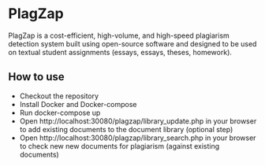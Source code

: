 # PlagZap

PlagZap is a cost-efficient, high-volume, and high-speed plagiarism detection 
system built using open-source software and designed to be used on textual 
student assignments (essays, essays, theses, homework).

## How to use

- Checkout the repository
- Install Docker and Docker-compose
- Run docker-compose up
- Open http://localhost:30080/plagzap/library_update.php in your browser to 
add existing documents to the document library (optional step)
- Open http://localhost:30080/plagzap/library_search.php in your browser to 
check new new documents for plagiarism (against existing documents)